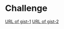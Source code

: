 # Challenge

[URL of gist-1](https://gist.github.com/Nandanipatel/ef57fee66d6000a2446f54b201b0e153.js)
[URL of gist-2](https://gist.github.com/Nandanipatel/cfa9b0dab1c6b8d5879f607f73c974dc.js)
